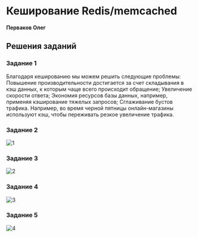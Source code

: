 # Кеширование Redis/memcached

**Перваков Олег**

## Решения заданий

### Задание 1
Благодаря кешированию мы можем решить следующие проблемы:
Повышение производительности достигается за счет складывания в кэш данных, к которым чаще всего происходит
обращение;
Увеличение скорости ответа;
Экономия ресурсов базы данных, например, применяя кэширование тяжелых запросов;
Сглаживание бустов трафика. Например, во время черной пятницы онлайн-магазины используют кэш, чтобы переживать
резкое увеличение трафика.

### Задание 2
![1](https://github.com/user-attachments/assets/ba1be7c6-938a-46e2-a777-36a321537bf4)

### Задание 3
![2](https://github.com/user-attachments/assets/c2ebe6bc-7483-4b55-b728-1de42ef3f2d7)

### Задание 4
![3](https://github.com/user-attachments/assets/b8540060-0172-42b3-8e8a-bf3bdf52035d)

### Задание 5
![4](https://github.com/user-attachments/assets/83de25e5-fc8d-455e-a222-f4a2b9a86515)

